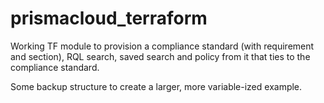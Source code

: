 # prismacloud_terraform

Working TF module to provision a compliance standard (with requirement and section), RQL search, saved search and policy from it that ties to the compliance standard.

Some backup structure to create a larger, more variable-ized example.